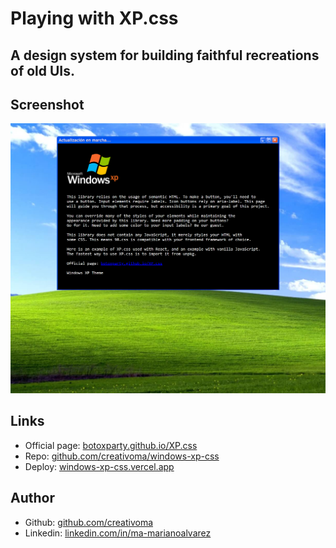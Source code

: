 # Playing with XP.css

## A design system for building faithful recreations of old UIs.

## Screenshot

![](./src/screenshot.png)

## Links

- Official page: [botoxparty.github.io/XP.css](https://botoxparty.github.io/XP.css/)
- Repo: [github.com/creativoma/windows-xp-css](https://github.com/creativoma/windows-xp-css)
- Deploy: [windows-xp-css.vercel.app](https://windows-xp-css.vercel.app)

## Author

- Github: [github.com/creativoma](https://github.com/creativoma)
- Linkedin: [linkedin.com/in/ma-marianoalvarez](https://www.linkedin.com/in/ma-marianoalvarez/)
